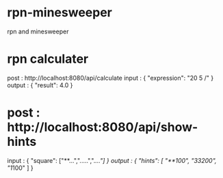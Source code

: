 # rpn-minesweeper
 rpn and minesweeper


 # rpn calculater
 post :  http://localhost:8080/api/calculate
 input :
 {
    "expression": "20 5 /"
 }
 output :
 {
    "result": 4.0
}


#  post :  http://localhost:8080/api/show-hints
input : 
{
   "square": ["**...",".....",".*..."]
}
output : 
{
    "hints": [
        "**100",
        "33200",
        "1*100"
    ]
}
       
